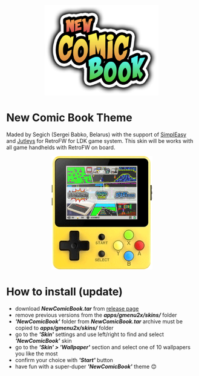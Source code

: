 <p align="center">
  <img src="Logo.png" width="300" title="New Comic Book by Segich">
</p>

# New Comic Book Theme
Maded by Segich (Sergei Babko, Belarus) with the support of <a href="https://boards.dingoonity.org/profile/simpleasy/" target="_blank">SimplEasy</a> and <a href="https://boards.dingoonity.org/profile/jutley/" target="_blank">Jutleys</a> for RetroFW for LDK game system.
This skin  will be works with all game handhelds with RetroFW on board.

<p align="center">
  <img src="LDK_NewComicBook.gif" width="267" height="300" title="New Comic Book by Segich">
</p>

# How to install (update)
- download <i><b>NewComicBook.tar</i></b> from <a href="https://github.com/SergeiBabko/new-comic-book/releases" target="_blank">release page</a>
- remove previous versions from the <i><b>apps/gmenu2x/skins/</b></i> folder
- <i><b>'NewComicBook'</b></i> folder from <i><b>NewComicBook.tar</i></b> archive must be copied to <i><b>apps/gmenu2x/skins/</b></i> folder
- go to the <i><b>'Skin'</b></i> settings and use left/right to find and select <i><b>'NewComicBook'</b></i> skin 
- go to the <i><b>'Skin' > 'Wallpaper'</b></i> section and select one of 10 wallpapers you like the most
- confirm your choice with <i><b>'Start'</b></i> button
- have fun with a super-duper <i><b>'NewComicBook'</b></i> theme :blush:
